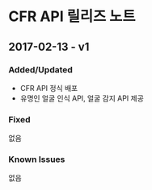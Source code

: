 # CFR API 릴리즈 노트

## 2017-02-13 - v1
### Added/Updated
* CFR API 정식 배포
* 유명인 얼굴 인식 API, 얼굴 감지 API 제공

### Fixed

없음

### Known Issues

없음
